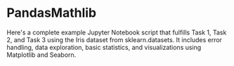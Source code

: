 # PandasMathlib
Here's a complete example Jupyter Notebook script that fulfills Task 1, Task 2, and Task 3 using the Iris dataset from sklearn.datasets. It includes error handling, data exploration, basic statistics, and visualizations using Matplotlib and Seaborn.
